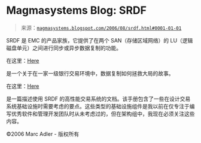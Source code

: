 <!--yml

类别：未分类

日期：2024-05-18 05:19:21

-->

# Magmasystems Blog: SRDF

> 来源：[`magmasystems.blogspot.com/2006/08/srdf.html#0001-01-01`](http://magmasystems.blogspot.com/2006/08/srdf.html#0001-01-01)

SRDF 是 EMC 的产品家族，它提供了在两个 SAN（存储区域网络）的 LU（逻辑磁盘单元）之间进行同步或异步数据复制的功能。

在这里：[Here](http://searchsqlserver.techtarget.com/tip/1,289483,sid87_gci1058021_tax301335,00.html?bucket=ETA?track=lc_replication_techniques)

是一个关于在一家一级银行交易环境中，数据复制如何拯救大局的故事。

在这里：[Here](http://www.gxs.com/pdfs/Data_Sheets/DS_TGArchit_GXS.pdf)

是一篇描述使用 SRDF 的高性能交易系统的文档。该手册包含了一些在设计交易系统基础设施时需要考虑的要点。这些类型的基础设施组件是我以前在仅专注于编写优秀软件和管理开发团队时从未考虑过的，但在架构组中，我现在必须关注这些内容。

©2006 Marc Adler - 版权所有
